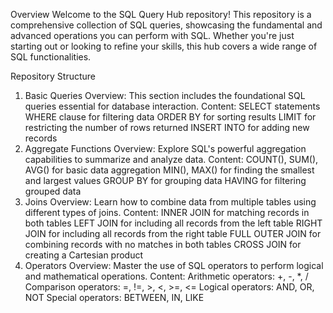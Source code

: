 Overview
Welcome to the SQL Query Hub repository! This repository is a comprehensive collection of SQL queries, showcasing the fundamental and advanced operations you can perform with SQL. Whether you're just starting 
out or looking to refine your skills, this hub covers a wide range of SQL functionalities.

Repository Structure
1. Basic Queries
Overview: This section includes the foundational SQL queries essential for database interaction.
Content:
SELECT statements
WHERE clause for filtering data
ORDER BY for sorting results
LIMIT for restricting the number of rows returned
INSERT INTO for adding new records
2. Aggregate Functions
Overview: Explore SQL's powerful aggregation capabilities to summarize and analyze data.
Content:
COUNT(), SUM(), AVG() for basic data aggregation
MIN(), MAX() for finding the smallest and largest values
GROUP BY for grouping data
HAVING for filtering grouped data
3. Joins
Overview: Learn how to combine data from multiple tables using different types of joins.
Content:
INNER JOIN for matching records in both tables
LEFT JOIN for including all records from the left table
RIGHT JOIN for including all records from the right table
FULL OUTER JOIN for combining records with no matches in both tables
CROSS JOIN for creating a Cartesian product
4. Operators
Overview: Master the use of SQL operators to perform logical and mathematical operations.
Content:
Arithmetic operators: +, -, *, /
Comparison operators: =, !=, >, <, >=, <=
Logical operators: AND, OR, NOT
Special operators: BETWEEN, IN, LIKE
